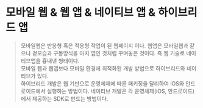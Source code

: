 # 모바일 웹 & 웹 앱 & 네이티브 앱 & 하이브리드 앱

> 모바일웹은 반응형 혹은 적응형 작업이 된 웹페이지 이다. 웹앱은 모바일웹과 같으나 겉모습과 구동방식을 마치 앱인 것처럼 꾸며놓은 것이다. 즉 웹 기술로 네이티브앱을 흉내낸 형태이다. <br>
> 모바일 웹과 웹앱보다 모바일 환경에 최적화된 개발 방법으로 하이브리드와 네이티브가 있다. <br>
> 하이브리드 개발은 웹 기반으로 운영체제에 따른 패키징을 달리하여 iOS와 안드로이드에서 실행하는 방법이다. 네이티브 개발은 각 운영체제(iOS, 안드로이드)에서 제공하는 SDK로 만드는 방법이다.
